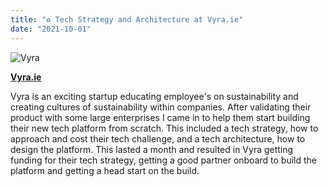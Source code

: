 ```yaml
---
title: "♻️ Tech Strategy and Architecture at Vyra.ie"
date: "2021-10-01"
---
```


![Vyra](https://s3.eu-west-1.amazonaws.com/niallquirke.com/images/vyra.png)

**[Vyra.ie](https://vyra.ie)**

Vyra is an exciting startup educating employee's on sustainability and creating cultures of sustainability within companies. After validating their product with some large enterprises I came in to help them start building their new tech platform from scratch. This included a tech strategy, how to approach and cost their tech challenge, and a tech architecture, how to design the platform. This lasted a month and resulted in Vyra getting funding for their tech strategy, getting a good partner onboard to build the platform and getting a head start on the build.
